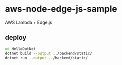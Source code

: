 # aws-node-edge-js-sample
AWS Lambda + Edge.js

## deploy

```sh
cd HelloDotNet
dotnet build --output ../backend/static/
dotnet run --output ../backend/static/
```

```sh
```
